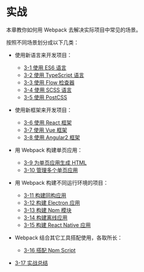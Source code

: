 # 实战
本章教你如何用 Webpack 去解决实际项目中常见的场景。

按照不同场景划分成以下几类：

- 使用新语言来开发项目：

  - [3-1 使用 ES6 语言](3-1使用ES6语言.md)
  - [3-2 使用 TypeScript 语言](3-2使用TypeScript语言.md)
  - [3-3 使用 Flow 检查器](3-3使用Flow检查器.md)
  - [3-4 使用 SCSS 语言](3-4使用SCSS语言.md)
  - [3-5 使用 PostCSS](3-5使用PostCSS.md)
  
- 使用新框架来开发项目：

  - [3-6 使用 React 框架](3-6使用React框架.md)
  - [3-7 使用 Vue 框架](3-7使用Vue框架.md)
  - [3-8 使用 Angular2 框架](3-8使用Angular2框架.md)
  
- 用 Webpack 构建单页应用：

  - [3-9 为单页应用生成 HTML](3-9为单页应用生成HTML.md)
  - [3-10 管理多个单页应用](3-10管理多个单页应用.md)
  
- 用 Webpack 构建不同运行环境的项目：

  - [3-11 构建同构应用](3-11构建同构应用.md)
  - [3-12 构建 Electron 应用](3-12构建Electron应用.md)
  - [3-13 构建 Npm 模块](3-13构建Npm模块.md)
  - [3-14 构建离线应用](3-14构建离线应用.md)
  - [3-15 构建 React Native 应用](3-15构建ReactNative应用.md)
  
- Webpack 结合其它工具搭配使用，各取所长：
  - [3-16 搭配 Npm Script](3-16搭配NpmScript.md)
  
- [3-17 实战总结](3-17实战总结.md)
  
